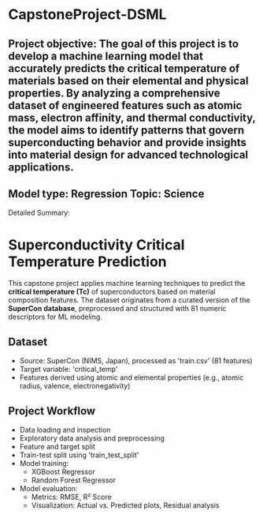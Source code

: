 # CapstoneProject-DSML
Project objective:
  The goal of this project is to develop a machine learning model that accurately predicts the critical temperature of materials based on their elemental and physical properties. 
  By analyzing a comprehensive dataset of engineered features such as atomic mass, electron affinity, and thermal conductivity, the model aims to identify patterns that govern superconducting behavior and provide insights into material design for advanced technological applications. 
------------------------------------------------------------------------------------------
Model type: Regression
Topic: Science
------------------------------------------------------------------------------------------
Detailed Summary:
# Superconductivity Critical Temperature Prediction

This capstone project applies machine learning techniques to predict the **critical temperature (Tc)** of superconductors based on material composition features. The dataset originates from a curated version of the **SuperCon database**, preprocessed and structured with 81 numeric descriptors for ML modeling.

## Dataset
- Source: SuperCon (NIMS, Japan), processed as 'train.csv' (81 features)
- Target variable: 'critical_temp'
- Features derived using atomic and elemental properties (e.g., atomic radius, valence, electronegativity)

## Project Workflow
- Data loading and inspection
- Exploratory data analysis and preprocessing
- Feature and target split
- Train-test split using 'train_test_split'
- Model training:
  - XGBoost Regressor
  - Random Forest Regressor
- Model evaluation:
  - Metrics: RMSE, R² Score
  - Visualization: Actual vs. Predicted plots, Residual analysis
